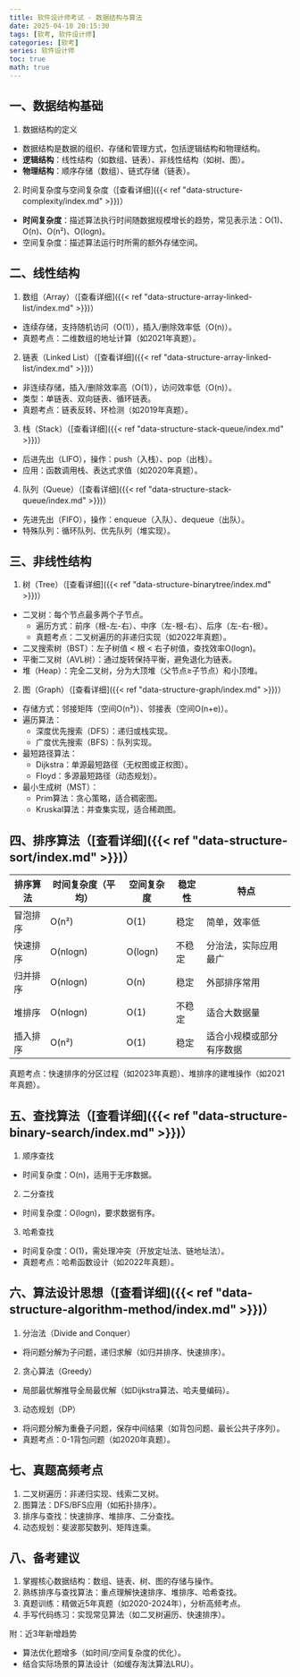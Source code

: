 ```yaml
---
title: 软件设计师考试 - 数据结构与算法
date: 2025-04-10 20:15:30
tags: [软考, 软件设计师]
categories: [软考]
series: 软件设计师
toc: true
math: true
---
```



## 一、数据结构基础
1. 数据结构的定义
  - 数据结构是数据的组织、存储和管理方式，包括逻辑结构和物理结构。
  - **逻辑结构**：线性结构（如数组、链表）、非线性结构（如树、图）。
  - **物理结构**：顺序存储（数组）、链式存储（链表）。
2. 时间复杂度与空间复杂度（[查看详细]({{< ref "data-structure-complexity/index.md" >}})）
  - **时间复杂度**：描述算法执行时间随数据规模增长的趋势，常见表示法：O(1)、O(n)、O(n²)、O(logn)。
  - 空间复杂度：描述算法运行时所需的额外存储空间。


## 二、线性结构
1. 数组（Array）（[查看详细]({{< ref "data-structure-array-linked-list/index.md" >}})）
  - 连续存储，支持随机访问（O(1)），插入/删除效率低（O(n)）。
  - 真题考点：二维数组的地址计算（如2021年真题）。
2. 链表（Linked List）（[查看详细]({{< ref "data-structure-array-linked-list/index.md" >}})）
  - 非连续存储，插入/删除效率高（O(1)），访问效率低（O(n)）。
  - 类型：单链表、双向链表、循环链表。
  - 真题考点：链表反转、环检测（如2019年真题）。
3. 栈（Stack）（[查看详细]({{< ref "data-structure-stack-queue/index.md" >}})）
  - 后进先出（LIFO），操作：push（入栈）、pop（出栈）。
  - 应用：函数调用栈、表达式求值（如2020年真题）。
4. 队列（Queue）（[查看详细]({{< ref "data-structure-stack-queue/index.md" >}})）
  - 先进先出（FIFO），操作：enqueue（入队）、dequeue（出队）。
  - 特殊队列：循环队列、优先队列（堆实现）。


## 三、非线性结构
1. 树（Tree）（[查看详细]({{< ref "data-structure-binarytree/index.md" >}})）
  - 二叉树：每个节点最多两个子节点。
    - 遍历方式：前序（根-左-右）、中序（左-根-右）、后序（左-右-根）。
    - 真题考点：二叉树遍历的非递归实现（如2022年真题）。
  - 二叉搜索树（BST）：左子树值 < 根 < 右子树值，查找效率O(logn)。
  - 平衡二叉树（AVL树）：通过旋转保持平衡，避免退化为链表。
  - 堆（Heap）：完全二叉树，分为大顶堆（父节点≥子节点）和小顶堆。
2. 图（Graph）（[查看详细]({{< ref "data-structure-graph/index.md" >}})）
  - 存储方式：邻接矩阵（空间O(n²)）、邻接表（空间O(n+e)）。
  - 遍历算法：
    - 深度优先搜索（DFS）：递归或栈实现。
    - 广度优先搜索（BFS）：队列实现。
  - 最短路径算法：
    - Dijkstra：单源最短路径（无权图或正权图）。
    - Floyd：多源最短路径（动态规划）。
  - 最小生成树（MST）：
    - Prim算法：贪心策略，适合稠密图。
    - Kruskal算法：并查集实现，适合稀疏图。


## 四、排序算法（[查看详细]({{< ref "data-structure-sort/index.md" >}})）
| 排序算法 | 时间复杂度（平均） | 空间复杂度 | 稳定性 | 特点                     |
|----------|------------------|------------|--------|--------------------------|
| 冒泡排序 | O(n²)            | O(1)       | 稳定   | 简单，效率低             |
| 快速排序 | O(nlogn)         | O(logn)    | 不稳定 | 分治法，实际应用最广     |
| 归并排序 | O(nlogn)         | O(n)       | 稳定   | 外部排序常用             |
| 堆排序   | O(nlogn)         | O(1)       | 不稳定 | 适合大数据量             |
| 插入排序 | O(n²)            | O(1)       | 稳定   | 适合小规模或部分有序数据 |

真题考点：快速排序的分区过程（如2023年真题）、堆排序的建堆操作（如2021年真题）。


## 五、查找算法（[查看详细]({{< ref "data-structure-binary-search/index.md" >}})）
1. 顺序查找
  - 时间复杂度：O(n)，适用于无序数据。
2. 二分查找
  - 时间复杂度：O(logn)，要求数据有序。
3. 哈希查找
  - 时间复杂度：O(1)，需处理冲突（开放定址法、链地址法）。
  - 真题考点：哈希函数设计（如2022年真题）。


## 六、算法设计思想（[查看详细]({{< ref "data-structure-algorithm-method/index.md" >}})）
1. 分治法（Divide and Conquer）
  - 将问题分解为子问题，递归求解（如归并排序、快速排序）。
2. 贪心算法（Greedy）
  - 局部最优解推导全局最优解（如Dijkstra算法、哈夫曼编码）。
3. 动态规划（DP）
  - 将问题分解为重叠子问题，保存中间结果（如背包问题、最长公共子序列）。
  - 真题考点：0-1背包问题（如2020年真题）。


## 七、真题高频考点
1. 二叉树遍历：非递归实现、线索二叉树。
2. 图算法：DFS/BFS应用（如拓扑排序）。
3. 排序与查找：快速排序、堆排序、二分查找。
4. 动态规划：斐波那契数列、矩阵连乘。


## 八、备考建议
1. 掌握核心数据结构：数组、链表、树、图的存储与操作。
2. 熟练排序与查找算法：重点理解快速排序、堆排序、哈希查找。
3. 真题训练：精做近5年真题（如2020-2024年），分析高频考点。
4. 手写代码练习：实现常见算法（如二叉树遍历、快速排序）。

附：近3年新增趋势
- 算法优化题增多（如时间/空间复杂度的优化）。
- 结合实际场景的算法设计（如缓存淘汰算法LRU）。

